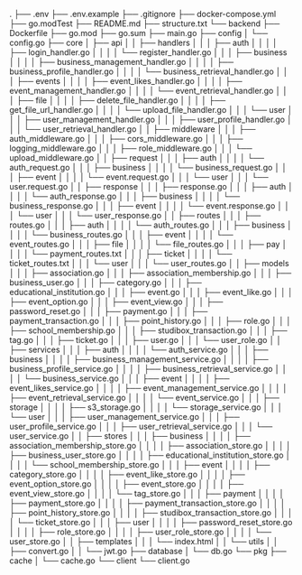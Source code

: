 .
├── .env
├── .env.example
├── .gitignore
├── docker-compose.yml
├── go.modTest
├── README.md
├── structure.txt
└── backend
    ├── Dockerfile
    ├── go.mod
    ├── go.sum
    ├── main.go
    ├── config
    │   └── config.go
    ├── core
    │   ├── api
    │   │   ├── handlers
    │   │   │   ├── auth
    │   │   │   │   ├── login_handler.go
    │   │   │   │   └── register_handler.go
    │   │   │   ├── business
    │   │   │   │   ├── business_management_handler.go
    │   │   │   │   ├── business_profile_handler.go
    │   │   │   │   └── business_retrieval_handler.go
    │   │   │   ├── events
    │   │   │   │   ├── event_likes_handler.go
    │   │   │   │   ├── event_management_handler.go
    │   │   │   │   └── event_retrieval_handler.go
    │   │   │   ├── file
    │   │   │   │   ├── delete_file_handler.go
    │   │   │   │   ├── get_file_url_handler.go
    │   │   │   │   └── upload_file_handler.go
    │   │   │   └── user
    │   │   │       ├── user_management_handler.go
    │   │   │       ├── user_profile_handler.go
    │   │   │       └── user_retrieval_handler.go
    │   │   ├── middleware
    │   │   │   ├── auth_middleware.go
    │   │   │   ├── cors_middleware.go
    │   │   │   ├── logging_middleware.go
    │   │   │   ├── role_middleware.go
    │   │   │   └── upload_middleware.go
    │   │   ├── request
    │   │   │   ├── auth
    │   │   │   │   └── auth_request.go
    │   │   │   ├── business
    │   │   │   │   └── business_request.go
    │   │   │   ├── event
    │   │   │   │   └── event.request.go
    │   │   │   └── user
    │   │   │       └── user.request.go
    │   │   ├── response
    │   │   │   ├── response.go
    │   │   │   ├── auth
    │   │   │   │   └── auth_response.go
    │   │   │   ├── business
    │   │   │   │   └── business_response.go
    │   │   │   ├── event
    │   │   │   │   └── event.response.go
    │   │   │   └── user
    │   │   │       └── user_response.go
    │   │   ├── routes
    │   │   │   ├── routes.go
    │   │   │   ├── auth
    │   │   │   │   └── auth_routes.go
    │   │   │   ├── business
    │   │   │   │   └── business_routes.go
    │   │   │   ├── event
    │   │   │   │   └── event_routes.go
    │   │   │   ├── file
    │   │   │   │   └── file_routes.go
    │   │   │   ├── pay
    │   │   │   │   └── payment_routes.txt
    │   │   │   ├── ticket
    │   │   │   │   └── ticket_routes.txt
    │   │   │   └── user
    │   │   │       └── user_routes.go
    │   │   ├── models
    │   │   │   ├── association.go
    │   │   │   ├── association_membership.go
    │   │   │   ├── business_user.go
    │   │   │   ├── category.go
    │   │   │   ├── educational_institution.go
    │   │   │   ├── event.go
    │   │   │   ├── event_like.go
    │   │   │   ├── event_option.go
    │   │   │   ├── event_view.go
    │   │   │   ├── password_reset.go
    │   │   │   ├── payment.go
    │   │   │   ├── payment_transaction.go
    │   │   │   ├── point_history.go
    │   │   │   ├── role.go
    │   │   │   ├── school_membership.go
    │   │   │   ├── studibox_transaction.go
    │   │   │   ├── tag.go
    │   │   │   ├── ticket.go
    │   │   │   ├── user.go
    │   │   │   └── user_role.go
    │   │   ├── services
    │   │   │   ├── auth
    │   │   │   │   └── auth_service.go
    │   │   │   ├── business
    │   │   │   │   ├── business_management_service.go
    │   │   │   │   ├── business_profile_service.go
    │   │   │   │   ├── business_retrieval_service.go
    │   │   │   │   └── business_service.go
    │   │   │   ├── event
    │   │   │   │   ├── event_likes_service.go
    │   │   │   │   ├── event_management_service.go
    │   │   │   │   ├── event_retrieval_service.go
    │   │   │   │   └── event_service.go
    │   │   │   ├── storage
    │   │   │   │   ├── s3_storage.go
    │   │   │   │   └── storage_service.go
    │   │   │   └── user
    │   │   │       ├── user_management_service.go
    │   │   │       ├── user_profile_service.go
    │   │   │       ├── user_retrieval_service.go
    │   │   │       └── user_service.go
    │   │   ├── stores
    │   │   │   ├── business
    │   │   │   │   ├── association_membership_store.go
    │   │   │   │   ├── association_store.go
    │   │   │   │   ├── business_user_store.go
    │   │   │   │   ├── educational_institution_store.go
    │   │   │   │   └── school_membership_store.go
    │   │   │   ├── event
    │   │   │   │   ├── category_store.go
    │   │   │   │   ├── event_like_store.go
    │   │   │   │   ├── event_option_store.go
    │   │   │   │   ├── event_store.go
    │   │   │   │   ├── event_view_store.go
    │   │   │   │   └── tag_store.go
    │   │   │   ├── payment
    │   │   │   │   ├── payment_store.go
    │   │   │   │   ├── payment_transaction_store.go
    │   │   │   │   ├── point_history_store.go
    │   │   │   │   ├── studibox_transaction_store.go
    │   │   │   │   └── ticket_store.go
    │   │   │   ├── user
    │   │   │   │   ├── password_reset_store.go
    │   │   │   │   ├── role_store.go
    │   │   │   │   ├── user_role_store.go
    │   │   │   │   └── user_store.go
    │   │   ├── templates
    │   │   │   └── index.html
    │   │   └── utils
    │   │       ├── convert.go
    │   │       └── jwt.go
    ├── database
    │   └── db.go
    └── pkg
        ├── cache
        │   └── cache.go
        └── client
            └── client.go
